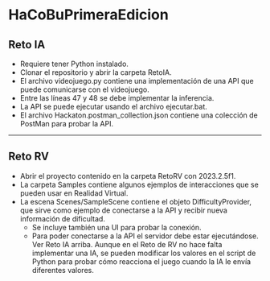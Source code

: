 # HaCoBuPrimeraEdicion

## Reto IA

- Requiere tener Python instalado.
- Clonar el repositorio y abrir la carpeta RetoIA.
- El archivo videojuego.py contiene una implementación de una API que puede comunicarse con el videojuego.
- Entre las líneas 47 y 48 se debe implementar la inferencia.
- La API se puede ejecutar usando el archivo ejecutar.bat.
- El archivo Hackaton.postman_collection.json contiene una colección de PostMan para probar la API.

---

## Reto RV

- Abrir el proyecto contenido en la carpeta RetoRV con 2023.2.5f1.
- La carpeta Samples contiene algunos ejemplos de interacciones que se pueden usar en Realidad Virtual.
- La escena Scenes/SampleScene contiene el objeto DifficultyProvider, que sirve como ejemplo de conectarse a la API y recibir nueva información de dificultad.
    - Se incluye también una UI para probar la conexión.
    - Para poder conectarse a la API el servidor debe estar ejecutándose. Ver Reto IA arriba. Aunque en el Reto de RV no hace falta implementar una IA, se pueden modificar los valores en el script de Python para probar cómo reacciona el juego cuando la IA le envía diferentes valores.
